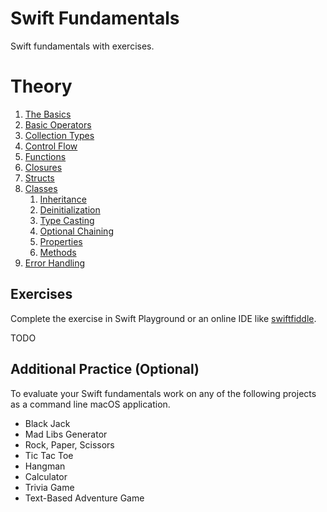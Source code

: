 # Swift Fundamentals

Swift fundamentals with exercises.

# Theory

1. [The Basics](https://github.com/geoter/Swift-Fundamentals/blob/main/theory/1.%20The%20Basics.md)
2. [Basic Operators](https://github.com/geoter/Swift-Fundamentals/blob/main/theory/2.%20Basic%20Operators.md)
3. [Collection Types](https://github.com/geoter/Swift-Fundamentals/blob/main/theory/4.%20Collection%20Types.md) 
4. [Control Flow](https://github.com/geoter/Swift-Fundamentals/blob/main/theory/5.%20Control%20Flow.md)
5. [Functions](https://github.com/geoter/Swift-Fundamentals/blob/main/theory/6.%20Functions.md)
6. [Closures](https://github.com/geoter/Swift-Fundamentals/blob/main/theory/7.%20Closures.md)
7. [Structs](https://github.com/geoter/Swift-Fundamentals/blob/main/theory/7.%20Structs.md)
8. [Classes](https://github.com/geoter/Swift-Fundamentals/blob/main/theory/8.%20Classes.md)
    1. [Inheritance](https://github.com/geoter/Swift-Fundamentals/blob/main/theory/11.%20Inheritance.md)
    2. [Deinitialization](https://github.com/geoter/Swift-Fundamentals/blob/main/theory/12.%20Deinitialization.md)
    3. [Type Casting](https://github.com/geoter/Swift-Fundamentals/blob/main/theory/15.%20Type%20Casting.md)
    4. [Optional Chaining](https://github.com/geoter/Swift-Fundamentals/blob/main/theory/13.%20Optional%20Chaining.md)
    5. [Properties](https://github.com/geoter/Swift-Fundamentals/blob/main/theory/9.%20Properties.md)
    6. [Methods](https://github.com/geoter/Swift-Fundamentals/blob/main/theory/10.%20Methods.md)
9. [Error Handling](https://github.com/geoter/Swift-Fundamentals/blob/main/theory/11.%20Error%20Handling.md)


## Exercises

Complete the exercise in Swift Playground or an online IDE like [swiftfiddle](https://swiftfiddle.com). 

TODO


## Additional Practice (Optional)

To evaluate your Swift fundamentals work on any of the following projects as a command line macOS application. 

* Black Jack 
* Mad Libs Generator
* Rock, Paper, Scissors
* Tic Tac Toe 
* Hangman 
* Calculator
* Trivia Game
* Text-Based Adventure Game
